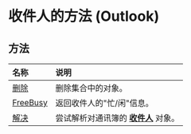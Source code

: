 
# 收件人的方法 (Outlook)

## 方法



|**名称**|**说明**|
|:-----|:-----|
|[删除](726577e1-b91d-0127-adb8-069a648ee220.md)|删除集合中的对象。|
|[FreeBusy](eeb831bc-c369-10f1-fb0b-08a8105c48e6.md)|返回收件人的"忙/闲"信息。|
|[解决](2c4f9243-2e31-642e-78a7-fe74cd73b385.md)|尝试解析对通讯簿的 **[收件人](8cee4d79-ec55-52a4-710b-6456944ca86d.md)** 对象。|

